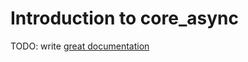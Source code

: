# Introduction to core_async

TODO: write [great documentation](http://jacobian.org/writing/what-to-write/)
